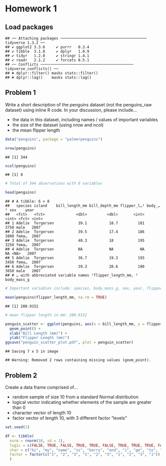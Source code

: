 Homework 1
================

## Load packages

    ## ── Attaching packages ─────────────────────────────────────── tidyverse 1.3.2 ──
    ## ✔ ggplot2 3.3.6     ✔ purrr   0.3.4
    ## ✔ tibble  3.1.8     ✔ dplyr   1.0.9
    ## ✔ tidyr   1.2.0     ✔ stringr 1.4.1
    ## ✔ readr   2.1.2     ✔ forcats 0.5.1
    ## ── Conflicts ────────────────────────────────────────── tidyverse_conflicts() ──
    ## ✖ dplyr::filter() masks stats::filter()
    ## ✖ dplyr::lag()    masks stats::lag()

## Problem 1

Write a short description of the penguins dataset (not the penguins_raw
dataset) using inline R code. In your discussion, please include…

-   the data in this dataset, including names / values of important
    variables
-   the size of the dataset (using nrow and ncol)
-   the mean flipper length

``` r
data("penguins", package = "palmerpenguins")

nrow(penguins)
```

    ## [1] 344

``` r
ncol(penguins)
```

    ## [1] 8

``` r
# Total of 344 observations with 8 variables

head(penguins)
```

    ## # A tibble: 6 × 8
    ##   species island    bill_length_mm bill_depth_mm flipper_l…¹ body_…² sex    year
    ##   <fct>   <fct>              <dbl>         <dbl>       <int>   <int> <fct> <int>
    ## 1 Adelie  Torgersen           39.1          18.7         181    3750 male   2007
    ## 2 Adelie  Torgersen           39.5          17.4         186    3800 fema…  2007
    ## 3 Adelie  Torgersen           40.3          18           195    3250 fema…  2007
    ## 4 Adelie  Torgersen           NA            NA            NA      NA <NA>   2007
    ## 5 Adelie  Torgersen           36.7          19.3         193    3450 fema…  2007
    ## 6 Adelie  Torgersen           39.3          20.6         190    3650 male   2007
    ## # … with abbreviated variable names ¹​flipper_length_mm, ²​body_mass_g

``` r
# Important variables include: species, body_mass_g, sex, year, flipper_length_mm

mean(penguins$flipper_length_mm, na.rm = TRUE)
```

    ## [1] 200.9152

``` r
# mean flipper length in mm: 200.9152

penguin_scatter <- ggplot(penguins, aes(x = bill_length_mm, y = flipper_length_mm, color = species)) + 
  geom_point() +
  xlab("Bill Length (mm)") +
  ylab("Flipper Length (mm)")
ggsave("penguin_scatter_plot.pdf", plot = penguin_scatter)
```

    ## Saving 7 x 5 in image

    ## Warning: Removed 2 rows containing missing values (geom_point).

## Problem 2

Create a data frame comprised of…

-   random sample of size 10 from a standard Normal distribution
-   logical vector indicating whether elements of the sample are greater
    than 0
-   character vector of length 10
-   factor vector of length 10, with 3 different factor “levels”

``` r
set.seed(1)

df <- tibble(
  norm = rnorm(10, sd = 1),
  logic = c(FALSE, TRUE, FALSE, TRUE, TRUE, FALSE, TRUE, TRUE, TRUE, FALSE),
  char = c("hi", "my", "name", "is", "barry", "and", "i", "go", "to", "mailman"),
  factor = factor(c("1", "2", "3", "1", "2", "3", "1", "2", "3", "1"))
  )
```
